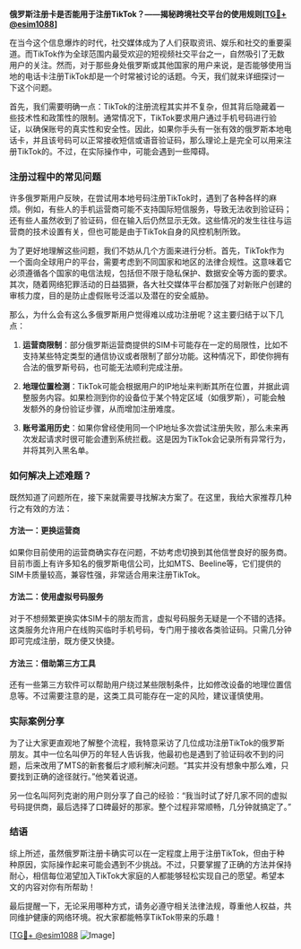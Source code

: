 **俄罗斯注册卡是否能用于注册TikTok？——揭秘跨境社交平台的使用规则[[TG💪+ @esim1088](https://t.me/s/esim1088)]**

在当今这个信息爆炸的时代，社交媒体成为了人们获取资讯、娱乐和社交的重要渠道。而TikTok作为全球范围内最受欢迎的短视频社交平台之一，自然吸引了无数用户的关注。然而，对于那些身处俄罗斯或其他国家的用户来说，是否能够使用当地的电话卡注册TikTok却是一个时常被讨论的话题。今天，我们就来详细探讨一下这个问题。

首先，我们需要明确一点：TikTok的注册流程其实并不复杂，但其背后隐藏着一些技术性和政策性的限制。通常情况下，TikTok要求用户通过手机号码进行验证，以确保账号的真实性和安全性。因此，如果你手头有一张有效的俄罗斯本地电话卡，并且该号码可以正常接收短信或语音验证码，那么理论上是完全可以用来注册TikTok的。不过，在实际操作中，可能会遇到一些障碍。

### 注册过程中的常见问题

许多俄罗斯用户反映，在尝试用本地号码注册TikTok时，遇到了各种各样的麻烦。例如，有些人的手机运营商可能不支持国际短信服务，导致无法收到验证码；还有些人虽然收到了验证码，但在输入后仍然显示无效。这些情况的发生往往与运营商的技术设置有关，但也可能是由于TikTok自身的风控机制所致。

为了更好地理解这些问题，我们不妨从几个方面来进行分析。首先，TikTok作为一个面向全球用户的平台，需要考虑到不同国家和地区的法律合规性。这意味着它必须遵循各个国家的电信法规，包括但不限于隐私保护、数据安全等方面的要求。其次，随着网络犯罪活动的日益猖獗，各大社交媒体平台都加强了对新账户创建的审核力度，目的是防止虚假账号泛滥以及潜在的安全威胁。

那么，为什么会有这么多俄罗斯用户觉得难以成功注册呢？这主要归结于以下几点：

1. **运营商限制**：部分俄罗斯运营商提供的SIM卡可能存在一定的局限性，比如不支持某些特定类型的通信协议或者限制了部分功能。这种情况下，即使你拥有合法的俄罗斯号码，也可能无法顺利完成注册。

2. **地理位置检测**：TikTok可能会根据用户的IP地址来判断其所在位置，并据此调整服务内容。如果检测到你的设备位于某个特定区域（如俄罗斯），可能会触发额外的身份验证步骤，从而增加注册难度。

3. **账号滥用历史**：如果你曾经使用同一个IP地址多次尝试注册失败，那么未来再次发起请求时很可能会遭到系统拦截。这是因为TikTok会记录所有异常行为，并将其列入黑名单。

### 如何解决上述难题？

既然知道了问题所在，接下来就需要寻找解决方案了。在这里，我给大家推荐几种行之有效的方法：

#### 方法一：更换运营商
如果你目前使用的运营商确实存在问题，不妨考虑切换到其他信誉良好的服务商。目前市面上有许多知名的俄罗斯电信公司，比如MTS、Beeline等，它们提供的SIM卡质量较高，兼容性强，非常适合用来注册TikTok。

#### 方法二：使用虚拟号码服务
对于不想频繁更换实体SIM卡的朋友而言，虚拟号码服务无疑是一个不错的选择。这类服务允许用户在线购买临时手机号码，专门用于接收各类验证码。只需几分钟即可完成注册，既方便又快捷。

#### 方法三：借助第三方工具
还有一些第三方软件可以帮助用户绕过某些限制条件，比如修改设备的地理位置信息等。不过需要注意的是，这类工具可能存在一定的风险，建议谨慎使用。

### 实际案例分享

为了让大家更直观地了解整个流程，我特意采访了几位成功注册TikTok的俄罗斯朋友。其中一位名叫伊万的年轻人告诉我，他最初也是遇到了验证码收不到的问题，后来改用了MTS的新套餐后才顺利解决问题。“其实并没有想象中那么难，只要找到正确的途径就行。”他笑着说道。

另一位名叫阿列克谢的用户则分享了自己的经验：“我当时试了好几家不同的虚拟号码提供商，最后选择了口碑最好的那家。整个过程非常顺畅，几分钟就搞定了。”

### 结语

综上所述，虽然俄罗斯注册卡确实可以在一定程度上用于注册TikTok，但由于种种原因，实际操作起来可能会遇到不少挑战。不过，只要掌握了正确的方法并保持耐心，相信每位渴望加入TikTok大家庭的人都能够轻松实现自己的愿望。希望本文的内容对你有所帮助！

最后提醒一下，无论采用哪种方式，请务必遵守相关法律法规，尊重他人权益，共同维护健康的网络环境。祝大家都能畅享TikTok带来的乐趣！

[[TG💪+ @esim1088](https://t.me/s/esim1088) ![Image](https://i.postimg.cc/4NQfJmqS/Snipaste-2025-05-13-00-14-12.png)]